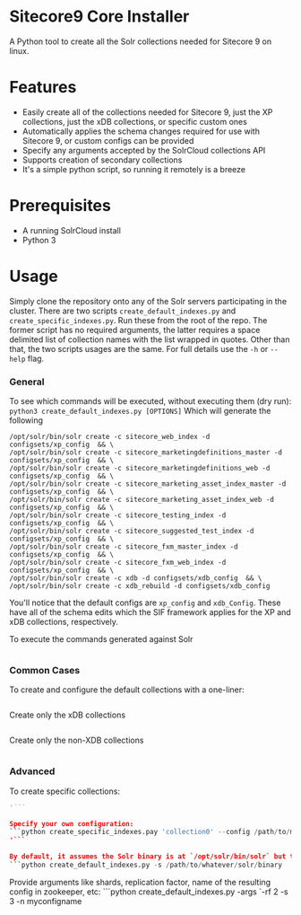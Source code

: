 # Sitecore9 Core Installer
A Python tool to create all the Solr collections needed for Sitecore 9 on linux.

# Features
  - Easily create all of the collections needed for Sitecore 9, just the XP collections, just the xDB collections, or specific custom ones
  - Automatically applies the schema changes required for use with Sitecore 9, or custom configs can be provided
  - Specify any arguments accepted by the SolrCloud collections API
  - Supports creation of secondary collections
  - It's a simple python script, so running it remotely is a breeze

# Prerequisites
- A running SolrCloud install
-  Python 3
    
# Usage
Simply clone the repository onto any of the Solr servers participating in the cluster. There are two scripts `create_default_indexes.py` and `create_specific_indexes.py`. Run these from the root of the repo. The former script has no required arguments, the latter requires a space delimited list of collection names with the list wrapped in quotes. Other than that, the two scripts usages are the same. For full details use the `-h` or `--help` flag. 

### General
To see which commands will be executed, without executing them (dry run):
```python3 create_default_indexes.py [OPTIONS]```
Which will generate the following
```/opt/solr/bin/solr create -c sitecore_master_index -d configsets/xp_config  && \
/opt/solr/bin/solr create -c sitecore_web_index -d configsets/xp_config  && \
/opt/solr/bin/solr create -c sitecore_marketingdefinitions_master -d configsets/xp_config  && \
/opt/solr/bin/solr create -c sitecore_marketingdefinitions_web -d configsets/xp_config  && \
/opt/solr/bin/solr create -c sitecore_marketing_asset_index_master -d configsets/xp_config  && \
/opt/solr/bin/solr create -c sitecore_marketing_asset_index_web -d configsets/xp_config  && \
/opt/solr/bin/solr create -c sitecore_testing_index -d configsets/xp_config  && \
/opt/solr/bin/solr create -c sitecore_suggested_test_index -d configsets/xp_config  && \
/opt/solr/bin/solr create -c sitecore_fxm_master_index -d configsets/xp_config  && \
/opt/solr/bin/solr create -c sitecore_fxm_web_index -d configsets/xp_config  && \
/opt/solr/bin/solr create -c xdb -d configsets/xdb_config  && \
/opt/solr/bin/solr create -c xdb_rebuild -d configsets/xdb_config
```
You'll notice that the default configs are `xp_config` and `xdb_Config`. These have all of the schema edits which the SIF framework applies for the XP and xDB collections, respectively.

To execute the commands generated against Solr
```python3 create_default_indexes.py [OPTIONS] | exec
```

### Common Cases
To create and configure the default collections with a one-liner:
```python3 create_default_indexes.py [OPTIONS] | exec
```

Create only the xDB collections
```python create_default_indexes.py -xdb | exec
``` 

Create only the non-XDB collections
```python create_default_indexes.py -xp | exec
```

### Advanced
To create specific collections:
```python create_specific_indexes.py 'collection0 collection1 collection2
'```

Specify your own configuration:
```python create_specific_indexes.pay 'collection0' --config /path/to/my/config --args '-n myconfigwillbecalledthisinzookeeper
'```

By default, it assumes the Solr binary is at `/opt/solr/bin/solr` but this can be overriden like so:
```python create_default_indexes.py -s /path/to/whatever/solr/binary
```

Provide arguments like shards, replication factor, name of the resulting config in zookeeper, etc:
```python create_default_indexes.py -args `-rf 2 -s 3 -n myconfigname
```

